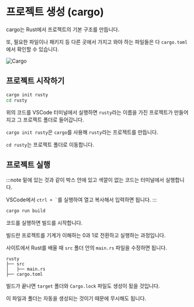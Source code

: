 # 프로젝트 생성 (cargo)

cargo는 Rust에서 프로젝트의 기본 구조를 만듭니다.

또, 필요한 파일이나 패키지 등 다른 곳에서 가지고 와야 하는 파일들은 다 `cargo.toml`에서 확인할 수 있습니다.

![Cargo](https://doc.rust-lang.org/cargo/images/Cargo-Logo-Small.png)

## 프로젝트 시작하기

```sh
cargo init rusty
cd rusty
```

위의 코드를 VSCode 터미널에서 실행하면 `rusty`라는 이름을 가진 프로젝트가 만들어지고 그 프로젝트 폴더로 들어갑니다.

`cargo init rusty`은 `cargo`를 사용해 `rusty`라는 프로젝트를 만듭니다.

`cd rusty`는 프로젝트 폴더로 이동합니다.

## 프로젝트 실행

:::note 밑에 있는 것과 같이 박스 안에 있고 색깔이 없는 코드는 터미널에서 실행합니다.

VSCode에서 `` ctrl + ` ``를 실행하여 열고 복사해서 입력하면 됩니다. :::

```sh
cargo run build
```

코드를 실행하면 빌드를 시작합니다.

빌드란 프로젝트를 기계가 이해하는 0과 1로 전환하고 실행하는 과정입니다.

사이트에서 Rust를 배울 때 `src` 폴더 안의 `main.rs` 파일을 수정하면 됩니다.

```
rusty
├── src
│   ├── main.rs
├── cargo.toml
```

빌드가 끝나면 `target` 폴더와 `Cargo.lock` 파일도 생성이 됬을 것입니다.

이 파일과 폴더는 자동을 생성되는 것이기 때문에 무시해도 됩니다.
